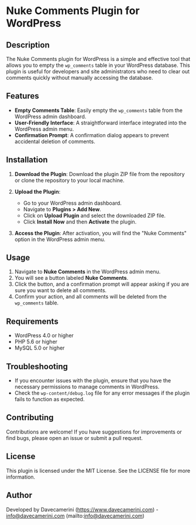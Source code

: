 # Nuke Comments Plugin for WordPress

## Description

The Nuke Comments plugin for WordPress is a simple and effective tool that allows you to empty the `wp_comments` table in your WordPress database. This plugin is useful for developers and site administrators who need to clear out comments quickly without manually accessing the database.

## Features

- **Empty Comments Table**: Easily empty the `wp_comments` table from the WordPress admin dashboard.
- **User-Friendly Interface**: A straightforward interface integrated into the WordPress admin menu.
- **Confirmation Prompt**: A confirmation dialog appears to prevent accidental deletion of comments.

## Installation

1. **Download the Plugin**: Download the plugin ZIP file from the repository or clone the repository to your local machine.

2. **Upload the Plugin**:
   - Go to your WordPress admin dashboard.
   - Navigate to **Plugins > Add New**.
   - Click on **Upload Plugin** and select the downloaded ZIP file.
   - Click **Install Now** and then **Activate** the plugin.

3. **Access the Plugin**: After activation, you will find the "Nuke Comments" option in the WordPress admin menu.

## Usage

1. Navigate to **Nuke Comments** in the WordPress admin menu.
2. You will see a button labeled **Nuke Comments**.
3. Click the button, and a confirmation prompt will appear asking if you are sure you want to delete all comments.
4. Confirm your action, and all comments will be deleted from the `wp_comments` table.

## Requirements

- WordPress 4.0 or higher
- PHP 5.6 or higher
- MySQL 5.0 or higher

## Troubleshooting

- If you encounter issues with the plugin, ensure that you have the necessary permissions to manage comments in WordPress.
- Check the `wp-content/debug.log` file for any error messages if the plugin fails to function as expected.

## Contributing

Contributions are welcome! If you have suggestions for improvements or find bugs, please open an issue or submit a pull request.

## License

This plugin is licensed under the MIT License. See the LICENSE file for more information.

## Author

Developed by Davecamerini (https://www.davecamerini.com) - info@davecamerini.com (mailto:info@davecamerini.com)
